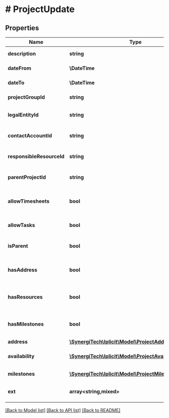 # # ProjectUpdate

## Properties

Name | Type | Description | Notes
------------ | ------------- | ------------- | -------------
**description** | **string** | The project description | [optional]
**dateFrom** | **\DateTime** | The project from date | [optional]
**dateTo** | **\DateTime** | The project to date | [optional]
**projectGroupId** | **string** | The project group id | [optional]
**legalEntityId** | **string** | The project legal entity id | [optional]
**contactAccountId** | **string** | The project contact account id | [optional]
**responsibleResourceId** | **string** | The project responsible resource id | [optional]
**parentProjectId** | **string** | The project parent project id | [optional]
**allowTimesheets** | **bool** | The project allow timesheets flag | [optional]
**allowTasks** | **bool** | The project allow tasks flag | [optional]
**isParent** | **bool** | The project is parent flag | [optional]
**hasAddress** | **bool** | The project has address flag | [optional]
**hasResources** | **bool** | The project has resources flag | [optional]
**hasMilestones** | **bool** | The project has milestones flag | [optional]
**address** | [**\SynergiTech\Iplicit\Model\ProjectAddressCreate**](ProjectAddressCreate.md) |  | [optional]
**availability** | [**\SynergiTech\Iplicit\Model\ProjectAvailabilityCreate[]**](ProjectAvailabilityCreate.md) | Project availability groups | [optional]
**milestones** | [**\SynergiTech\Iplicit\Model\ProjectMilestoneCreate[]**](ProjectMilestoneCreate.md) | Project milestones | [optional]
**ext** | **array<string,mixed>** | Project custom fields | [optional]

[[Back to Model list]](../../README.md#models) [[Back to API list]](../../README.md#endpoints) [[Back to README]](../../README.md)
